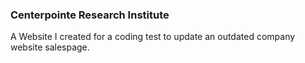 ### Centerpointe Research Institute

A Website I created for a coding test to update an outdated company website salespage.
